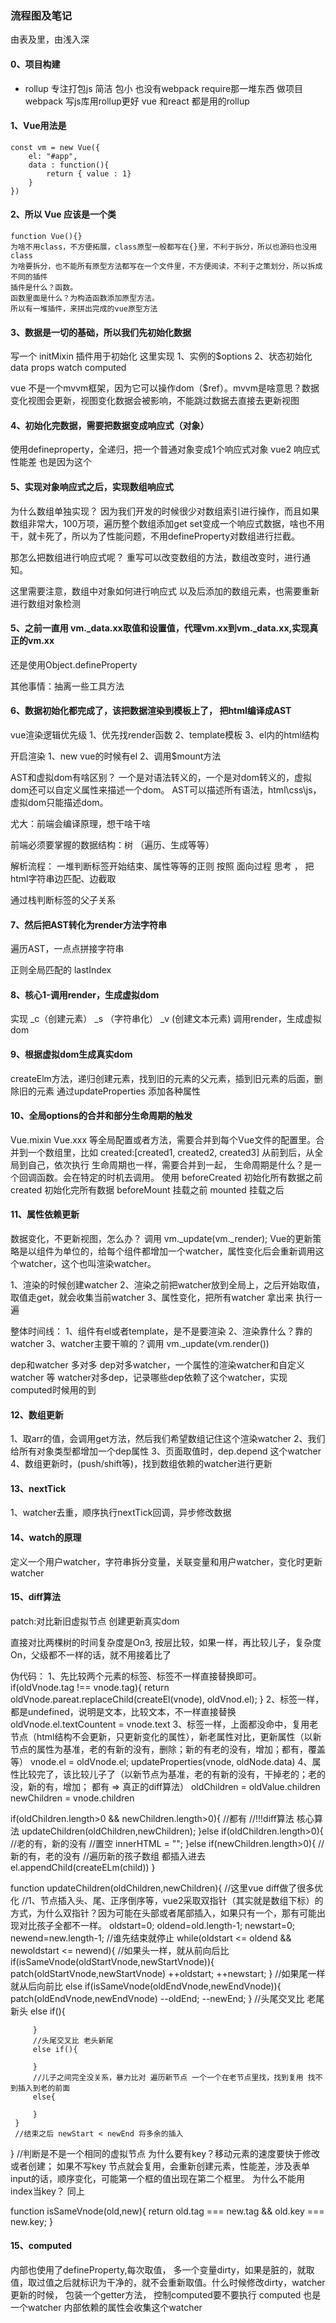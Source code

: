 ### 流程图及笔记
由表及里，由浅入深

#### 0、项目构建
- rollup 专注打包js 简洁 包小 也没有webpack require那一堆东西 做项目webpack  写js库用rollup更好 vue 和react 都是用的rollup
#### 1、Vue用法是
```
const vm = new Vue({
    el: "#app",
    data : function(){
        return { value : 1}
    }
})
```
#### 2、所以 Vue 应该是一个类
```
function Vue(){}
为啥不用class，不方便拓展，class原型一般都写在{}里，不利于拆分，所以也源码也没用class
为啥要拆分，也不能所有原型方法都写在一个文件里，不方便阅读，不利于之策划分，所以拆成不同的插件
插件是什么？函数。
函数里面是什么？为构造函数添加原型方法。
所以有一堆插件，来拼出完成的vue原型方法
```
#### 3、数据是一切的基础，所以我们先初始化数据
写一个 initMixin 插件用于初始化
这里实现
1、实例的$options 
2、状态初始化 data props watch computed 

vue 不是一个mvvm框架，因为它可以操作dom（$ref）。mvvm是啥意思？数据变化视图会更新，视图变化数据会被影响，不能跳过数据去直接去更新视图

#### 4、初始化完数据，需要把数据变成响应式（对象）

使用defineproperty，全递归，把一个普通对象变成1个响应式对象
vue2 响应式 性能差 也是因为这个

#### 5、实现对象响应式之后，实现数组响应式

为什么数组单独实现？ 因为我们开发的时候很少对数组索引进行操作，而且如果数组非常大，100万项，遍历整个数组添加get set变成一个响应式数据，啥也不用干，就卡死了，所以为了性能问题，不用defineProperty对数组进行拦截。

那怎么把数组进行响应式呢？
重写可以改变数组的方法，数组改变时，进行通知。

这里需要注意，数组中对象如何进行响应式
以及后添加的数组元素，也需要重新进行数组对象检测

#### 5、之前一直用 vm._data.xx取值和设置值，代理vm.xx到vm._data.xx,实现真正的vm.xx

还是使用Object.defineProperty

其他事情：抽离一些工具方法

#### 6、数据初始化都完成了，该把数据渲染到模板上了， 把html编译成AST

vue渲染逻辑优先级
1、优先找render函数
2、template模板
3、el内的html结构

开启渲染
1、new vue的时候有el
2、调用$mount方法

AST和虚拟dom有啥区别？
一个是对语法转义的，一个是对dom转义的，虚拟dom还可以自定义属性来描述一个dom。
AST可以描述所有语法，html\css\js，虚拟dom只能描述dom。

尤大：前端会编译原理，想干啥干啥

前端必须要掌握的数据结构：树 （遍历、生成等等）

解析流程：
一堆判断标签开始结束、属性等等的正则
按照 面向过程 思考 ， 把html字符串边匹配、边截取

通过栈判断标签的父子关系

#### 7、然后把AST转化为render方法字符串

遍历AST，一点点拼接字符串

正则全局匹配的 lastIndex

#### 8、核心1-调用render，生成虚拟dom
实现 _c（创建元素） _s （字符串化） _v (创建文本元素)
调用render，生成虚拟dom

#### 9、根据虚拟dom生成真实dom

createElm方法，递归创建元素，找到旧的元素的父元素，插到旧元素的后面，删除旧的元素 通过updateProperties 添加各种属性

#### 10、全局options的合并和部分生命周期的触发

Vue.mixin Vue.xxx 等全局配置或者方法，需要合并到每个Vue文件的配置里。合并到一个数组里，比如 created:[created1, created2, created3] 从前到后，从全局到自己，依次执行
生命周期也一样，需要合并到一起，
生命周期是什么？是一个回调函数。会在特定的时机去调用。
使用
beforeCreated 初始化所有数据之前
created 初始化完所有数据
beforeMount 挂载之前
mounted 挂载之后

#### 11、属性依赖更新

数据变化，不更新视图，怎么办？ 调用 vm._update(vm._render);
Vue的更新策略是以组件为单位的，给每个组件都增加一个watcher，属性变化后会重新调用这个watcher，这个也叫渲染watcher。

1、渲染的时候创建watcher
2、渲染之前把watcher放到全局上，之后开始取值，取值走get，就会收集当前watcher
3、属性变化，把所有watcher 拿出来 执行一遍

整体时间线：
1、组件有el或者template，是不是要渲染
2、渲染靠什么？靠的watcher
3、watcher主要干嘛的？调用 vm._update(vm.render())
 
 dep和watcher 多对多
 dep对多watcher，一个属性的渲染watcher和自定义watcher 等
 watcher对多dep，记录哪些dep依赖了这个watcher，实现computed时候用的到

 #### 12、数组更新
 1、取arr的值，会调用get方法，然后我们希望数组记住这个渲染watcher
 2、我们给所有对象类型都增加一个dep属性
 3、页面取值时，dep.depend 这个watcher
 4、数组更新时，(push/shift等)，找到数组依赖的watcher进行更新
 
 #### 13、nextTick
 1、watcher去重，顺序执行nextTick回调，异步修改数据

 #### 14、watch的原理

 定义一个用户watcher，字符串拆分变量，关联变量和用户watcher，变化时更新watcher

 #### 15、diff算法

 patch:对比新旧虚拟节点 创建更新真实dom

 直接对比两棵树的时间复杂度是On3, 按层比较，如果一样，再比较儿子，复杂度On，父级都不一样的话，就不用接着比了


 伪代码：
 1、先比较两个元素的标签、标签不一样直接替换即可。
 if(oldVnode.tag !== vnode.tag){
     return oldVnode.pareat.replaceChild(createEl(vnode), oldVnod.el);
 }
 2、标签一样，都是undefined，说明是文本，比较文本，不一样直接替换
 oldVnode.el.textCountent = vnode.text
 3、标签一样，上面都没命中，复用老节点（html结构不会更新，只更新变化的属性），新老属性对比，更新属性（以新节点的属性为基准，老的有新的没有，删除；新的有老的没有，增加；都有，覆盖等）
 vnode.el = oldVnode.el;
 updateProperties(vnode, oldNode.data)
 4、属性比较完了，该比较儿子了（以新节点为基准，老的有新的没有，干掉老的；老的没，新的有，增加；
 都有 => 真正的diff算法）
 oldChildren = oldValue.children 
 newChildren = vnode.children

 if(oldChildren.length>0 && newChildren.length>0){ //都有
     //!!!diff算法 核心算法
     updateChildren(oldChildren,newChildren);
 }else if(oldChildren.length>0){ //老的有，新的没有
    //置空
    innerHTML = "";
 }else if(newChildren.length>0){ //新的有，老的没有
    //遍历新的孩子数组 都插入进去
    el.appendChild(createELm(child))
 }

 function updateChildren(oldChildren,newChildren){
     //这里vue diff做了很多优化
     //1、节点插入头、尾、正序倒序等，vue2采取双指针（其实就是数组下标）的方式，为什么双指针？因为可能在头部或者尾部插入，如果只有一个，那有可能出现对比孩子全都不一样。
     oldstart=0;
     oldend=old.length-1;
     newstart=0;
     newend=new.length-1;
     //谁先结束就停止
     while(oldstart <= oldend && newoldstart <= newend){
         //如果头一样，就从前向后比
         if(isSameVnode(oldStartVnode,newStartVnode)){
             patch(oldStartVnode,newStartVnode)
             ++oldstart;
             ++newstart;
         }
        //如果尾一样 就从后向前比
         else if(isSameVnode(oldEndVnode,newEndVnode)){
            patch(oldEndVnode,newEndVnode)
             --oldEnd;
             --newEnd;
         }
         //头尾交叉比 老尾新头
         else if(){

         }
         //头尾交叉比 老头新尾
         else if(){

         }
         //儿子之间完全没关系，暴力比对 遍历新节点 一个一个在老节点里找，找到复用 找不到插入到老的前面
         else{
             
         }
     }
     //结束之后 newStart < newEnd 将多余的插入
 }
//判断是不是一个相同的虚拟节点 
为什么要有key？移动元素的速度要快于修改或者创建；
如果不写key 节点就会复用，会重新创建元素，性能差，涉及表单input的话，顺序变化，可能第一个框的值出现在第二个框里。
为什么不能用index当key？
同上

 function isSameVnode(old,new){
     return old.tag === new.tag && old.key === new.key;
 }

#### 15、computed

内部也使用了defineProperty,每次取值， 多一个变量dirty，如果是脏的，就取值，取过值之后就标识为干净的，就不会重新取值。什么时候修改dirty，watcher更新的时候， 包装一个getter方法， 控制computed要不要执行
computed 也是一个watcher 内部依赖的属性会收集这个watcher




 


